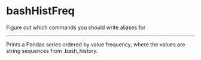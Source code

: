 # bashHistFreq

Figure out which commands you should write aliases for

---

Prints a Pandas series ordered by value frequency, where the
values are string sequences from .bash_history.
